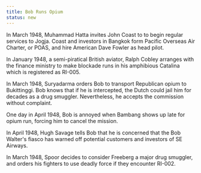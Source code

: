 ```yaml
---
title: Bob Runs Opium
status: new
---
```


In March 1948, Muhammad Hatta invites John Coast to to begin regular
services to Jogja. Coast and investors in Bangkok form Pacific Overseas
Air Charter, or POAS, and hire American Dave Fowler as head pilot.

In January 1948, a semi-piratical British aviator, Ralph Cobley arranges
with the finance ministry to make blockade runs in his amphibious
Catalina which is registered as RI-005.

In March 1948, Suryadarma orders Bob to transport Republican opium to
Bukittinggi. Bob knows that if he is intercepted, the Dutch could jail
him for decades as a drug smuggler. Nevertheless, he accepts the
commission without complaint.

One day in April 1948, Bob is annoyed when Bambang shows up late for
opium run, forcing him to cancel the mission.

In April 1948, Hugh Savage tells Bob that he is concerned that the Bob
Walter's fiasco has warned off potential customers and investors of SE
Airways.

In March 1948, Spoor decides to consider Freeberg a major drug smuggler,
and orders his fighters to use deadly force if they encounter RI-002.
